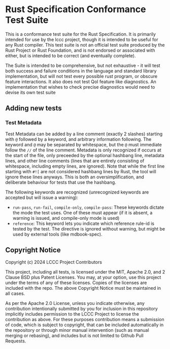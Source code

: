# Rust Specification Conformance Test Suite

This is a conformance test suite for the Rust Specification. It is primarily intended for use by the lccc project, though it is intended to be useful for any Rust compiler.
This test suite is not an official test suite produced by the Rust Project or Rust Foundation, and is not endorsed or associated with either, but is intended to be correct (and eventually complete).

The Suite is intended to be comprehensive, but not exhaustive - it will test both success and failure conditions in the language and standard library implementation, but will not test every possible rust program, or obscure feature interactions. It also does not test QoI feature like diagnostics. An implementation that wishes to check precise diagnostics would need to devise its own test suite 

## Adding new tests

### Test Metadata

Test Metadata can be added by a line comment (exactly 2 slashes) starting with `@` followed by a keyword, and arbitrary information following. The keyword and `@` may be separated by whitespace, but the `@` must immediate follow the `//` of the line comment. Metadata is only recognized if occurs at the start of the file, only preceeded by the optional hashbang line, metadata lines, and other line comments (lines that are entirely consisting of whitespace, including empty lines, are ignored). Note that while the first line starting with `#![` are not considered hashbang lines by Rust, the tool will ignore these lines anyways. This is both an oversimplification, and deliberate behaviour for tests that use the hashbang.

The following keywords are recognized (unrecognized keywords are accepted but will issue a warning):
* `run-pass`, `run-fail`, `compile-only`, `compile-pass`: These keywords dictate the mode the test uses. One of these must appear (if it is absent, a warning is issued, and compile-only mode is used)
* `reference`: This keyword lets you indicate which reference rule-id is tested by the test. The directive is ignored without warning, but might be used by external tools (like mdbook-spec).

## Copyright Notice

Copyright (c) 2024 LCCC Project Contributors

This project, including all tests, is licensed under the MIT, Apache 2.0, and 2 Clause BSD plus Patent Licenses. You may, at your option, use this project under the terms of any of these licenses. Copies of the licenses are included with the repo. The above Copyright Notice must be maintained in all cases.

As per the Apache 2.0 License, unless you indicate otherwise, any contribution intentionally submitted by you for inclusion in this repository implicitly includes permission to the LCCC Project to license the contribution as above. For these purposes contribution means a submission of code, which is subject to copyright, that can be included automatically in the repository or through minor manual intervention (such as manual merging or rebasing), and includes but is not limited to Github Pull Requests.